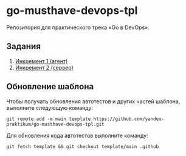 # go-musthave-devops-tpl

Репозитория для практического трека «Go в DevOps».

## Задания
1. [Инкремент 1 (агент)](./docs/tasks/increment1.md)
1. [Инкремент 2 (сервер)](./docs/tasks/increment2.md)

## Обновление шаблона

Чтобы получать обновления автотестов и других частей шаблона, выполните следующую команду:
```
git remote add -m main template https://github.com/yandex-praktikum/go-musthave-devops-tpl.git
```

Для обновления кода автотестов выполните команду:
```
git fetch template && git checkout template/main .github
```
